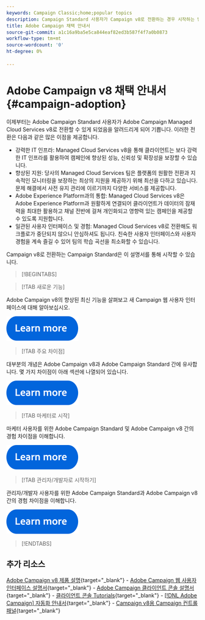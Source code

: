```yaml
---
keywords: Campaign Classic;home;popular topics
description: Campaign Standard 사용자가 Campaign v8로 전환하는 경우 시작하는 방법에 대해 알아봅니다.
title: Adobe Campaign 채택 안내서
source-git-commit: a1c16a9ba5e5ca844eaf82ed3b587f4f7a0b0873
workflow-type: tm+mt
source-wordcount: '0'
ht-degree: 0%

---
```


# Adobe Campaign v8 채택 안내서 {#campaign-adoption}


이제부터는 Adobe Campaign Standard 사용자가 Adobe Campaign Managed Cloud Services v8로 전환할 수 있게 되었음을 알려드리게 되어 기쁩니다. 이러한 전환은 다음과 같은 많은 이점을 제공합니다.

* 강력한 IT 인프라: Managed Cloud Services v8을 통해 클라이언트는 보다 강력한 IT 인프라를 활용하여 캠페인에 향상된 성능, 신뢰성 및 확장성을 보장할 수 있습니다.
* 향상된 지원: 당사의 Managed Cloud Services 팀은 플랫폼의 원활한 전환과 지속적인 모니터링을 보장하는 최상의 지원을 제공하기 위해 최선을 다하고 있습니다. 문제 해결에서 사전 유지 관리에 이르기까지 다양한 서비스를 제공합니다.
* Adobe Experience Platform과의 통합: Managed Cloud Services v8은 Adobe Experience Platform과 원활하게 연결되어 클라이언트가 데이터의 잠재력을 최대한 활용하고 채널 전반에 걸쳐 개인화되고 영향력 있는 캠페인을 제공할 수 있도록 지원합니다.
* 일관된 사용자 인터페이스 및 경험: Managed Cloud Services v8로 전환해도 워크플로가 중단되지 않으니 안심하셔도 됩니다. 친숙한 사용자 인터페이스와 사용자 경험을 계속 즐길 수 있어 팀의 학습 곡선을 최소화할 수 있습니다.

Campaign v8로 전환하는 Campaign Standard은 이 설명서를 통해 시작할 수 있습니다.

>[!BEGINTABS]

>[!TAB 새로운 기능]

Adobe Campaign v8의 향상된 최신 기능을 살펴보고 새 Campaign 웹 사용자 인터페이스에 대해 알아보십시오.

[![이미지](../v8/assets/do-not-localize/learn-more-button.svg)](get-started/overview.md)


>[!TAB 주요 차이점]

대부분의 개념은 Adobe Campaign v8과 Adobe Campaign Standard 간에 유사합니다. 몇 가지 차이점이 아래 섹션에 나열되어 있습니다.

[![이미지](../v8/assets/do-not-localize/learn-more-button.svg)](get-started/overview.md#experiences)

>[!TAB 마케터로 시작]

마케터 사용자를 위한 Adobe Campaign Standard 및 Adobe Campaign v8 간의 경험 차이점을 이해합니다.

[![이미지](../v8/assets/do-not-localize/learn-more-button.svg)](get-started/marketers.md)

>[!TAB 관리자/개발자로 시작하기]

관리자/개발자 사용자를 위한 Adobe Campaign Standard과 Adobe Campaign v8 간의 경험 차이점을 이해합니다.

[![이미지](../v8/assets/do-not-localize/learn-more-button.svg)](get-started/admin-developers.md)

>[!ENDTABS]

<!--
## Explore the documentation

<table style="table-layout:auto">
  <tr style="border: 0;">
    <td>
      <img src="../v8/assets/do-not-localize/icon-start.svg" width="35px">
    <br/>
      <strong>Get started</strong><br/><a href="../v8/start/campaign-ui.md">User interface</a> - <a href="../v8/start/ac-components.md">Components & processes</a> - <a href="../v8/start/v7-to-v8.md">From Classic v7 to v8</a> - <a href="../v8/start/campaign-faq.md">FAQ</a>
    </td>
    <td>
      <img src="../v8/assets/do-not-localize/icon-experience.svg" width="35px">
    <br/>
      <strong>Customer's experience</strong><br/><a href="../automation/workflow/about-workflows.md" target="_blank">Automate with workflows</a> - <a href="../automation/campaigns/set-up-campaigns.md" target="_blank">Campaign orchestration</a> - <a href="../v8/interaction/interaction.md">Decision management</a> - <a href="../v8/send/personalize.md">Personalization</a>
    </td>
    <td>
      <img src="../v8/assets/do-not-localize/icon-send.svg" width="35px">
    <br/>
      <strong>Send messages</strong><br/><a href="../v8/start/create-message.md">Get started</a> - <a href="../v8/send/preview-and-proof.md">Preview & proofs</a> - <a href="../v8/send/predictive.md">Send-time optimization</a> - <a href="../v8/reporting/gs-reporting.md">Reporting & analytics</a>
    </td>
  </tr>
  <tr style="border: 0;">
    <td>
      <img src="../v8/assets/do-not-localize/icon_profile-audience.svg" width="35px">
    <br/>
      <strong>Profiles & audiences</strong><br/><a href="../v8/audiences/create-profiles.md">Add profiles</a> - <a href="../v8/audiences/create-audiences.md">Create audiences</a> - <a href="../v8/start/subscriptions.md">Manage subscriptions</a> - <a href="../v8/start/privacy.md">Privacy</a>
    </td>
    <td>
      <img src="../v8/assets/do-not-localize/icon-configure.svg" width="35px">
    <br/>
      <strong>Architecture & configuration</strong><br/><a href="../v8/architecture/architecture.md">Architecture</a> - <a href="../v8/start/implement.md">Campaign v8 implementation</a> - <a href="../v8/connect/integration.md">Connect with other solutions</a> - <a href="../v8/start/gs-permissions.md">Users & permissions</a>
    </td>
    <td>
      <img src="../v8/assets/do-not-localize/icon-dev.svg" width="35px">
    <br/>
      <strong>Developer resources</strong><br/><a href="../v8/dev/datamodel.md">Campaign v8 datamodel</a> - <a href="../v8/dev/schemas.md">Schemas</a> - <a href="../v8/dev/api.md">APIs</a>
    </td>
  </tr>
</table> -->

## 추가 리소스

[Adobe Campaign v8 제품 설명](https://helpx.adobe.com/kr/legal/product-descriptions/adobe-campaign-managed-cloud-services.html){target="_blank"} - [Adobe Campaign 웹 사용자 인터페이스 설명서](https://experienceleague.adobe.com/docs/campaign-web/v8/campaign-web-home.html?lang=ko){target="_blank"} - [Adobe Campaign 클라이언트 콘솔 설명서](https://experienceleague.adobe.com/ko/docs/campaign/campaign-v8/campaign-home){target="_blank"} - [클라이언트 콘솔 Tutorials](https://experienceleague.adobe.com/docs/campaign-learn/tutorials/overview.html?lang=ko){target="_blank"} - [[!DNL Adobe Campaign] 자동화 안내서](https://experienceleague.adobe.com/docs/campaign/automation/home.html?lang=ko){target="_blank"} - [Campaign v8용 Campaign 컨트롤 패널](https://experienceleague.adobe.com/docs/control-panel/using/discover-control-panel/key-features.html?lang=ko){target="_blank"}

